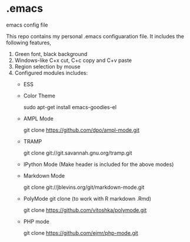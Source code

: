 .emacs
======

emacs config file

This repo contains my personal .emacs configuaration file. It includes the following features,


1. Green font, black background
2. Windows-like C+x cut, C+c copy and C+v paste
3. Region selection by mouse
4. Configured modules includes:
   - ESS
   - Color Theme

     sudo apt-get install emacs-goodies-el

   - AMPL Mode

     git clone https://github.com/dpo/ampl-mode.git

   - TRAMP

     git clone git://git.savannah.gnu.org/tramp.git

   - IPython Mode (Make header is included for the above modes)

   - Markdown Mode  

     git clone git://jblevins.org/git/markdown-mode.git

   - PolyMode git clone (to work with R markdown .Rmd)

     git clone https://github.com/vitoshka/polymode.git

   - PHP mode

     git clone https://github.com/ejmr/php-mode.git
